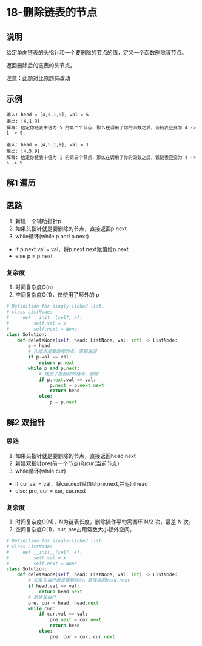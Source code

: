 # 18-删除链表的节点

## 说明
给定单向链表的头指针和一个要删除的节点的值，定义一个函数删除该节点。

返回删除后的链表的头节点。

注意：此题对比原题有改动

## 示例
```
输入: head = [4,5,1,9], val = 5
输出: [4,1,9]
解释: 给定你链表中值为 5 的第二个节点，那么在调用了你的函数之后，该链表应变为 4 -> 1 -> 9.

输入: head = [4,5,1,9], val = 1
输出: [4,5,9]
解释: 给定你链表中值为 1 的第三个节点，那么在调用了你的函数之后，该链表应变为 4 -> 5 -> 9.
```

## 解1 遍历

## 思路
1. 新建一个辅助指针p
2. 如果头指针就是要删除的节点，直接返回p.next
3. while循环(while p and p.next)
- if p.next.val = val，将p.next.next赋值给p.next
- else p = p.next

### 复杂度
1. 时间复杂度O(n)
2. 空间复杂度O(1)，仅使用了额外的 p

```python
# Definition for singly-linked list.
# class ListNode:
#     def __init__(self, x):
#         self.val = x
#         self.next = None
class Solution:
    def deleteNode(self, head: ListNode, val: int) -> ListNode:
        p = head
        # 头结点是要删除的点，直接返回
        if p.val == val:
            return p.next
        while p and p.next:
            # 找到了要删除的结点，删除
            if p.next.val == val:
                p.next = p.next.next
                return head
            else:
                p = p.next
```

## 解2 双指针
### 思路
1. 如果头指针就是要删除的节点，直接返回head.next
2. 新建双指针pre(前一个节点)和cur(当前节点)
3. while循环(while cur)
- if cur.val = val，将cur.next赋值给pre.next,并返回head
- else: pre, cur = cur, cur.next

### 复杂度
1. 时间复杂度O(N)，N为链表长度，删除操作平均需循环 N/2 次，最差 N 次。
2. 空间复杂度O(1)，cur, pre占用常数大小额外空间。

```python
# Definition for singly-linked list.
# class ListNode:
#     def __init__(self, x):
#         self.val = x
#         self.next = None
class Solution:
    def deleteNode(self, head: ListNode, val: int) -> ListNode:
        # 如果头指针就是要删除的，直接返回head.next
        if head.val == val:
            return head.next
        # 新建双指针
        pre, cur = head, head.next
        while cur:
            if cur.val == val:
                pre.next = cur.next
                return head
            else:
                pre, cur = cur, cur.next
```
